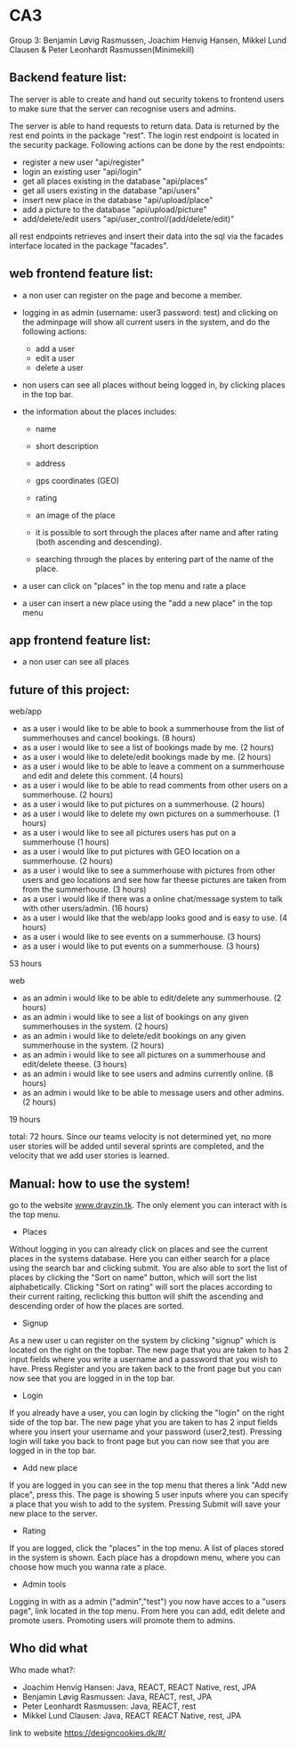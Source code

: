 # CA3

Group 3: Benjamin Løvig Rasmussen, Joachim Henvig Hansen, Mikkel Lund Clausen & Peter Leonhardt Rasmussen(Minimekill)

## Backend feature list:

The server is able to create and hand out security tokens to frontend users to make sure that the server can recognise
users and admins.

The server is able to hand requests to return data. Data is returned by the rest end points in the package "rest". The login rest endpoint is located in the security package. 
Following actions can be done by the rest endpoints:
- register a new user "api/register"
- login an existing user "api/login"
- get all places existing in the database "api/places"
- get all users existing in the database "api/users"
- insert new place in the database "api/upload/place"
- add a picture to the database "api/upload/picture"
- add/delete/edit users "api/user_control/(add/delete/edit)"

all rest endpoints retrieves and insert their data into the sql via the facades interface located in the package "facades".


## web frontend feature list: 

- a non user can register on the page and become a member.

- logging in as admin (username: user3 password: test) and clicking on the adminpage will show all current users in the system, and do the following actions:
	- add a user
	- edit a user
	- delete a user
- non users can see all places without being logged in, by clicking places in the top bar.

- the information about the places includes:
	
	- name
	- short description
	
	- address
	
	- gps coordinates (GEO)
	
	- rating
	
	- an image of the place

	- it is possible to sort through the places after name and after rating (both ascending and descending). 

	- searching through the places by entering part of the name of the place.

- a user can click on "places" in the top menu and rate a place
- a user can insert a new place using the "add a new place" in the top menu


## app frontend feature list:
- a non user can see all places



## future of this project:

web/app

- as a user i would like to be able to book a summerhouse from the list of summerhouses and cancel bookings. (8 hours)
- as a user i would like to see a list of bookings made by me. (2 hours)
- as a user i would like to delete/edit bookings made by me. (2 hours)
- as a user i would like to be able to leave a comment on a summerhouse and edit and delete this comment. (4 hours)
- as a user i would like to be able to read comments from other users on a summerhouse. (2 hours)
- as a user i would like to put pictures on a summerhouse. (2 hours)
- as a user i would like to delete my own pictures on a summerhouse. (1 hours)
- as a user i would like to see all pictures users has put on a summerhouse (1 hours)
- as a user i would like to put pictures with GEO location on a summerhouse. (2 hours)
- as a user i would like to see a summerhouse with pictures from other users and geo locations and see how far theese pictures are taken from  from the summerhouse. (3 hours)
- as a user i would like if there was a online chat/message system to talk with other users/admin. (16 hours)
- as a user i would like that the web/app looks good and is easy to use. (4 hours)
- as a user i would like to see events on a summerhouse. (3 hours)
- as a user i would like to put events on a summerhouse. (3 hours)

53 hours

web

- as an admin i would like to be able to edit/delete any summerhouse. (2 hours)
- as an admin i would like to see a list of bookings on any given summerhouses in the system. (2 hours)
- as an admin i would like to delete/edit bookings on any given summerhouse in the system. (2 hours)
- as an admin i would like to see all pictures on a summerhouse and edit/delete theese. (3 hours)
- as an admin i would like to see users and admins currently online. (8 hours)
- as an admin i would like to be able to message users and other admins. (2 hours)

19 hours

total: 72 hours.
Since our teams velocity is not determined yet, no more user stories will be added until several sprints are completed, and the velocity that we add user stories is learned.

## Manual: how to use the system!

go to the website www.drayzin.tk. The only element you can interact with is the top menu.
- Places

Without logging in you can already click on places and see the current places in the systems database. Here you can either search for a place using the search bar and clicking submit. You are also able to sort the list of places by clicking the "Sort on name" button, which will sort the list alphabetically. Clicking "Sort on rating" will sort the places according to their current raiting, reclicking this button will shift the ascending and descending order of how the places are sorted.

- Signup

As a new user u can register on the system by clicking "signup" which is located on the right on the topbar. The new page that you are taken to has 2 input fields where you write a username and a password that you wish to have. Press Register and you are taken back to the front page but you can now see that you are logged in in the top bar.

- Login

If you already have a user, you can login by clicking the "login" on the right side of the top bar. The new page yhat you are taken to has 2 input fields where you insert your username and your password (user2,test). Pressing login will take you back to front page but you can now see that you are logged in in the top bar.

- Add new place

If you are logged in you can see in the top menu that theres a link "Add new place", press this.
The page is showing 5 user inputs where you can specify a place that you wish to add to the system. Pressing Submit will save your new place to the server.

- Rating

If you are logged, click the "places" in the top menu. A list of places stored in the system is shown. Each place has a dropdown menu, where you can choose how much you wanna rate a place.

- Admin tools

Logging in with as a admin ("admin","test") you now have acces to a "users page", link located in the top menu. From here you can add, edit delete and promote users. Promoting users will promote them to admins.


## Who did what

Who made what?:

- Joachim Henvig Hansen: Java, REACT, REACT Native, rest, JPA
- Benjamin Løvig Rasmussen: Java, REACT, rest, JPA
- Peter Leonhardt Rasmussen: Java, REACT, rest
- Mikkel Lund Clausen: Java, REACT REACT Native, rest, JPA


link to website
https://designcookies.dk/#/
